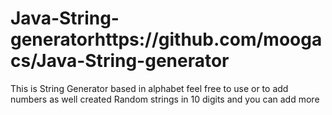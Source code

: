 # Java-String-generatorhttps://github.com/moogacs/Java-String-generator
This is String Generator based in alphabet feel free to use or to add numbers as well 
created Random strings in 10 digits and you can add more  
